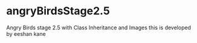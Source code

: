 # angryBirdsStage2.5
Angry Birds stage 2.5 with Class Inheritance and Images
this is developed by eeshan kane
